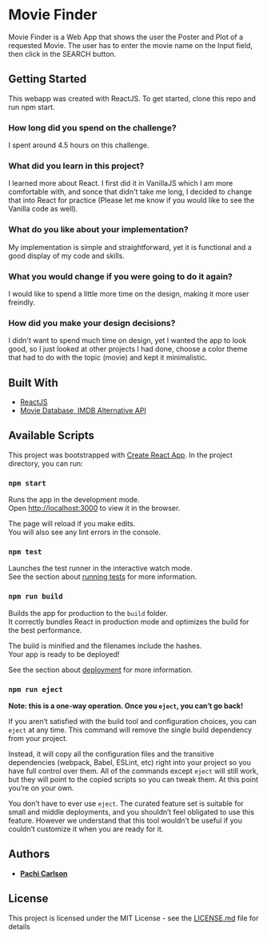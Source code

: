 # Movie Finder
Movie Finder is a Web App that shows the user the Poster and Plot of a requested Movie. The user has to enter the movie name on the Input field, then click  in the SEARCH button.

## Getting Started 
This webapp was created with ReactJS.
To get started, clone this repo and run npm start.

### How long did you spend on the challenge?
I spent around 4.5 hours on this challenge.

### What did you learn in this project?
I learned more about React. I first did it in VanillaJS which I am more comfortable with, and sonce that didn't take me long, I decided to change that into React for practice (Please let me know if you would like to see the Vanilla code as well).

### What do you like about your implementation?
My implementation is simple and straightforward, yet it is functional and a good display of my code and skills. 

### What you would change if you were going to do it again?
I would like to spend a little more time on the design, making it more user freindly.

### How did you make your design decisions?
I didn't want to spend much time on design, yet I wanted the app to look good, so I just looked at other projects I had done, choose a color theme that had to do with the topic (movie) and kept it minimalistic.

## Built With

* [ReactJS](https://github.com/facebook/create-react-app)
* [Movie Database, IMDB Alternative API](https://rapidapi.com/rapidapi/api/movie-database-imdb-alternative)


## Available Scripts
This project was bootstrapped with [Create React App](https://github.com/facebook/create-react-app).
In the project directory, you can run:

### `npm start`

Runs the app in the development mode.<br />
Open [http://localhost:3000](http://localhost:3000) to view it in the browser.

The page will reload if you make edits.<br />
You will also see any lint errors in the console.

### `npm test`

Launches the test runner in the interactive watch mode.<br />
See the section about [running tests](https://facebook.github.io/create-react-app/docs/running-tests) for more information.

### `npm run build`

Builds the app for production to the `build` folder.<br />
It correctly bundles React in production mode and optimizes the build for the best performance.

The build is minified and the filenames include the hashes.<br />
Your app is ready to be deployed!

See the section about [deployment](https://facebook.github.io/create-react-app/docs/deployment) for more information.

### `npm run eject`

**Note: this is a one-way operation. Once you `eject`, you can’t go back!**

If you aren’t satisfied with the build tool and configuration choices, you can `eject` at any time. This command will remove the single build dependency from your project.

Instead, it will copy all the configuration files and the transitive dependencies (webpack, Babel, ESLint, etc) right into your project so you have full control over them. All of the commands except `eject` will still work, but they will point to the copied scripts so you can tweak them. At this point you’re on your own.

You don’t have to ever use `eject`. The curated feature set is suitable for small and middle deployments, and you shouldn’t feel obligated to use this feature. However we understand that this tool wouldn’t be useful if you couldn’t customize it when you are ready for it.

## Authors

* **[Pachi Carlson](https://pachi.dev)** 


## License

This project is licensed under the MIT License - see the [LICENSE.md](LICENSE.md) file for details